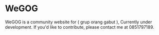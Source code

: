 # WeGOG
WeGOG is a community website for ( grup orang gabut ), Currently under development. If you'd like to contribute, please contact me at 0851797189.
